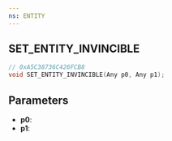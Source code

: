 ```yaml
---
ns: ENTITY
---
```

## SET_ENTITY_INVINCIBLE

```c
// 0xA5C38736C426FCB8
void SET_ENTITY_INVINCIBLE(Any p0, Any p1);
```

## Parameters
* **p0**:
* **p1**:
